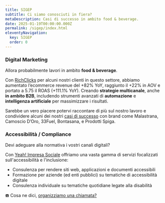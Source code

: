 ```yaml
---
title: SIGEP
subtitle: Ci siamo conosciuti in fiera?
metaDescription: Casi di successo in ambito food & beverage.
date: 2025-01-19T00:00:00.000Z
permalink: /sigep/index.html
eleventyNavigation:
  key: SIGEP
  order: 0
---
```


<!-- 
  <div class="hero__body">
    <div class=""><p></p>
    <h2 class="list-header__title"><p>SIGEP</p></h2>
    <p>Ci siamo conosciuti in <strong>fiera</strong>? 
    Allora probabilmente lavori in ambito <strong>food & beverage</strong>. 
    In questo settore con <a href="https://richclicks.it" target="_blank">RichClicks</a> 
    abbiamo aumentato per alcuni nostri clienti, l’ecommerce revenue del +82% YoY, 
    raggiunto il +22% in AOV e portato a 5.75 il ROAS (+111.1% YoY). 
    Creando <strong>strategie multicanale</strong>, anche <strong>in ambito B2B</strong>, 
    includendo strumenti avanzati di <strong>automazione</strong> e <strong>intelligenza artificiale</strong> 
    per massimizzare i risultati.<br><br>
    Sarebbe un vero piacere potervi raccontare di più sul nostro lavoro 
    e condividere alcuni dei nostri <a href="https://www.richclicks.it/casi-studio-food" target="_blank">casi di successo</a> 
    con brand come Malastrana, Camoscio D’Oro, 33Fuel, Bontasana, e Prodotti Spiga.
    </p>
    ☎️ Cosa ne dici, <a class="hero__link" href="/contatti">organizziamo una chiamata?</a> 
    </div>
-->

### Digital Marketing

Allora probabilmente lavori in ambito **food & beverage**. 

Con [RichClicks](https://richclicks.it) per alcuni nostri clienti in questo settore, abbiamo aumentato l’ecommerce revenue del +82% YoY, raggiunto il +22% in AOV e portato a 5.75 il ROAS (+111.1% YoY). Creando **strategie multicanale**, anche **in ambito B2B**, includendo strumenti avanzati di **automazione** e **intelligenza artificiale** per massimizzare i risultati.  
  
Sarebbe un vero piacere potervi raccontare di più sul nostro lavoro e condividere alcuni dei nostri [casi di successo](https://www.richclicks.it/casi-studio-food) con brand come Malastrana, Camoscio D’Oro, 33Fuel, Bontasana, e Prodotti Spiga.

### Accessibilità / Compliance

Devi adeguare alla normativa i vostri canali digitali? 

Con [Yeah! Impresa Sociale](https://yeahimpresasociale.it/) offriamo una vasta gamma di servizi focalizzati sull'accessibilità e l'inclusione:

- Consulenza per rendere siti web, applicazioni e documenti accessibili
- Formazione per aziende (ed enti pubblici) su tematiche di accessibilità digitale
- Consulenza individuale su tematiche quotidiane legate alla disabilità 

☎️ Cosa ne dici, [organizziamo una chiamata?](/contatti)

<!-- ![Fern in Hand](/src/assets/img/fern-forest.jpeg "Fern in Hand") -->